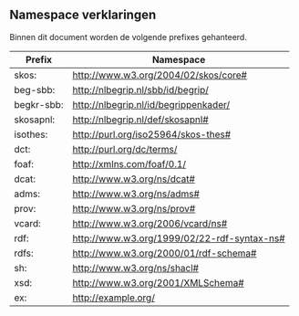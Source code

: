 ## Namespace verklaringen

Binnen dit document worden de volgende prefixes gehanteerd.

| Prefix     | Namespace                                   |
| ---------- | ------------------------------------------- |
| skos:      | http://www.w3.org/2004/02/skos/core#        |
| beg-sbb:   | http://nlbegrip.nl/sbb/id/begrip/           |
| begkr-sbb: | http://nlbegrip.nl/id/begrippenkader/   |
| skosapnl:  | http://nlbegrip.nl/def/skosapnl#            |
| isothes:   | http://purl.org/iso25964/skos-thes#         |
| dct:       | http://purl.org/dc/terms/                   |
| foaf:      | http://xmlns.com/foaf/0.1/                  |
| dcat:      | http://www.w3.org/ns/dcat#                  |
| adms:      | http://www.w3.org/ns/adms#                  |
| prov:      | http://www.w3.org/ns/prov#                  |
| vcard:     | http://www.w3.org/2006/vcard/ns#            |
| rdf:       | http://www.w3.org/1999/02/22-rdf-syntax-ns# |
| rdfs:      | http://www.w3.org/2000/01/rdf-schema#       |
| sh:        | http://www.w3.org/ns/shacl#                 |
| xsd:       | http://www.w3.org/2001/XMLSchema#           |
| ex:        | http://example.org/                         |
